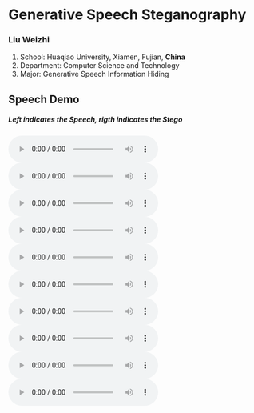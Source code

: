 # Generative Speech Steganography

### Liu Weizhi
1. School: Huaqiao University, Xiamen, Fujian, **China**
2. Department: Computer Science and Technology
3. Major: Generative Speech Information Hiding

## Speech Demo
##### Left indicates the **Speech**, rigth indicates the **Stego**
<audio controls>
  <source src="speech/ljs_speech10.wav"> 
</audio>

<audio controls>
  <source src="speech/ljs_stego10.wav">
</audio>

<audio controls>
  <source src="speech/ljs_speech20.wav">  
</audio>

<audio controls>
  <source src="speech/ljs_stego20.wav">  
</audio>

<audio controls>
  <source src="speech/ljs_speech30.wav"> 
</audio>

<audio controls>
  <source src="speech/ljs_stego30.wav">
</audio>

<audio controls>
  <source src="speech/ljs_speech40.wav">  
</audio>

<audio controls>
  <source src="speech/ljs_stego40.wav">  
</audio>

<audio controls>
  <source src="speech/ljs_speech50.wav">  
</audio>

<audio controls>
  <source src="speech/ljs_stego50.wav">  
</audio>
